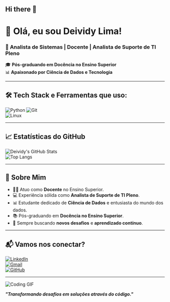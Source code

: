 ## Hi there 👋
# 👋 Olá, eu sou **Deividy Lima**!  

### 🚀 **Analista de Sistemas | Docente | Analista de Suporte de TI Pleno**  
🎓 **Pós-graduando em Docência no Ensino Superior**  
📊 **Apaixonado por Ciência de Dados e Tecnologia**  

---

## 🛠️ **Tech Stack e Ferramentas que uso:**  

![Python](https://img.shields.io/badge/Python-3776AB?style=for-the-badge&logo=python&logoColor=white) 
![Git](https://img.shields.io/badge/Git-F05032?style=for-the-badge&logo=git&logoColor=white)  
![Linux](https://img.shields.io/badge/Linux-FCC624?style=for-the-badge&logo=linux&logoColor=black)

---

## 📈 **Estatísticas do GitHub**  
![Deividy's GitHub Stats](https://github-readme-stats.vercel.app/api?username=DeividyLima&show_icons=true&theme=tokyonight)  
![Top Langs](https://github-readme-stats.vercel.app/api/top-langs/?username=DeividyLima&layout=compact&theme=tokyonight)  

---

## 🌟 **Sobre Mim**  

- 🧑‍🏫 Atuo como **Docente** no Ensino Superior.  
- 💻 Experiência sólida como **Analista de Suporte de TI Pleno**.  
- 📊 Estudante dedicado de **Ciência de Dados** e entusiasta do mundo dos dados.  
- 📚 Pós-graduando em **Docência no Ensino Superior**.  
- 🎯 Sempre buscando **novos desafios** e **aprendizado contínuo**.  

---

## 📬 **Vamos nos conectar?**  

[![LinkedIn](https://img.shields.io/badge/LinkedIn-0077B5?style=for-the-badge&logo=linkedin&logoColor=white)](https://www.linkedin.com/in/deividybl/)  
[![Gmail](https://img.shields.io/badge/Email-D14836?style=for-the-badge&logo=gmail&logoColor=white)](https://deividybl@gmail.com)  
[![GitHub](https://img.shields.io/badge/GitHub-100000?style=for-the-badge&logo=github&logoColor=white)](https://github.com/calango-dev91)  

---

![Coding GIF](https://media.giphy.com/media/qgQUggAC3Pfv687qPC/giphy.gif)  

**_"Transformando desafios em soluções através do código."_**


